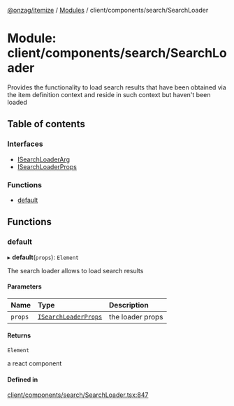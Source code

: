[@onzag/itemize](../README.md) / [Modules](../modules.md) / client/components/search/SearchLoader

# Module: client/components/search/SearchLoader

Provides the functionality to load search results that have been obtained via the
item definition context and reside in such context but haven't been loaded

## Table of contents

### Interfaces

- [ISearchLoaderArg](../interfaces/client_components_search_SearchLoader.ISearchLoaderArg.md)
- [ISearchLoaderProps](../interfaces/client_components_search_SearchLoader.ISearchLoaderProps.md)

### Functions

- [default](client_components_search_SearchLoader.md#default)

## Functions

### default

▸ **default**(`props`): `Element`

The search loader allows to load search results

#### Parameters

| Name | Type | Description |
| :------ | :------ | :------ |
| `props` | [`ISearchLoaderProps`](../interfaces/client_components_search_SearchLoader.ISearchLoaderProps.md) | the loader props |

#### Returns

`Element`

a react component

#### Defined in

[client/components/search/SearchLoader.tsx:847](https://github.com/onzag/itemize/blob/5c2808d3/client/components/search/SearchLoader.tsx#L847)

